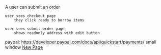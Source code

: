 A user can submit an order

    user sees checkout page
        they click ready to borrow items
    
    user sees submit order page
        shows readonly address with edit button


paypal:
    https://developer.paypal.com/docs/api/quickstart/payments/
    small window
    <a href="yourpage.htm" target="_blank" onClick="window.open('https://www.google.com','pagename','resizable,height=600,width=800,top=150,left=400'); return false;">New Page</a>